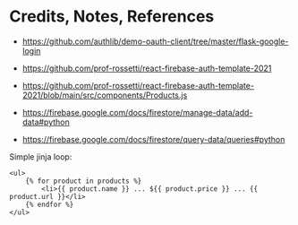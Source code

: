 # Credits, Notes, References

  + https://github.com/authlib/demo-oauth-client/tree/master/flask-google-login

  + https://github.com/prof-rossetti/react-firebase-auth-template-2021
  + https://github.com/prof-rossetti/react-firebase-auth-template-2021/blob/main/src/components/Products.js

  + https://firebase.google.com/docs/firestore/manage-data/add-data#python
  + https://firebase.google.com/docs/firestore/query-data/queries#python

Simple jinja loop:

```
<ul>
    {% for product in products %}
        <li>{{ product.name }} ... ${{ product.price }} ... {{ product.url }}</li>
    {% endfor %}
</ul>
```
